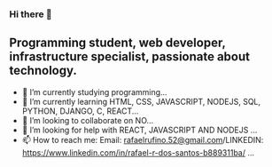 ### Hi there 👋

## Programming student, web developer, infrastructure specialist, passionate about technology.

- 🔭 I’m currently studying programming...
- 🌱 I’m currently learning HTML, CSS, JAVASCRIPT, NODEJS, SQL, PYTHON, DJANGO, C, REACT...
- 👯 I’m looking to collaborate on NO...
- 🤔 I’m looking for help with REACT, JAVASCRIPT AND NODEJS ...
- 📫 How to reach me: Email: rafaelrufino.52@gmail.com/LINKEDIN: https://www.linkedin.com/in/rafael-r-dos-santos-b889311ba/ ...

